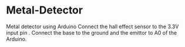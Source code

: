 # Metal-Detector
Metal detector using Arduino
Connect the hall effect sensor to the 3.3V input pin . 
Connect the base to the ground and the emittor to A0 of the Arduino.

